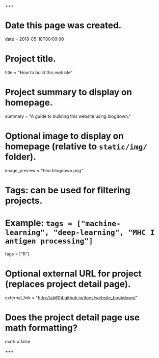 +++
# Date this page was created.
date = 2018-05-18T00:00:00

# Project title.
title = "How to build this website"

# Project summary to display on homepage.
summary = "A guide to building this website using blogdown."

# Optional image to display on homepage (relative to `static/img/` folder).
image_preview = "hex-blogdown.png"

# Tags: can be used for filtering projects.
# Example: `tags = ["machine-learning", "deep-learning", "MHC I antigen processing"]`
tags = ["R"]

# Optional external URL for project (replaces project detail page).
external_link = "http://ab604.github.io/docs/website_bookdown/"

# Does the project detail page use math formatting?
math = false

+++

